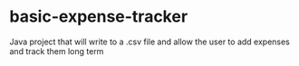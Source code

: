 # basic-expense-tracker
Java project that will write to a .csv file and allow the user to add expenses and track them long term
